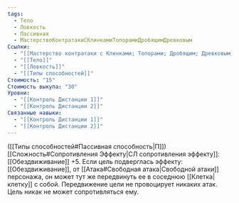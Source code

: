 ```yaml
---
tags:
  - Тело
  - Ловкость
  - Пассивная
  - МастерствоКонтратакиСКлинкамиТопорамиДробящимДревковым
Ссылки:
  - "[[Мастерство контратаки с Клинками; Топорами; Дробящим; Древковым]]"
  - "[[Тело]]"
  - "[[Ловкость]]"
  - "[[Типы способностей]]"
Стоимость: "15"
Стоимость выкупа: "30"
Уровни:
  - "[[Контроль Дистанции 1]]"
  - "[[Контроль Дистанции 2]]"
Связанные навыки:
  - "[[Контроль Дистанции 1]]"
  - "[[Контроль Дистанции 2]]"
---
```

([[Типы способностей#Пассивная способность|П]]) [[Сложность#Cопротивления Эффекту|СЛ сопротивления эффекту]]: [[Обездвиживание]] +5.
Если цель подверглась эффекту: [[Обездвиживание]], от [[Атака#Свободная атака|Свободной атаки]] персонажа, он может тут же передвинуть ее в соседнюю [[Клетка|клетку]] с собой. Передвижение цели не провоцирует никаких атак. Цель никак не может сопротивляться ему. 

